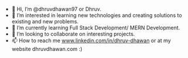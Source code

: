 - 👋 Hi, I’m @dhruvdhawan97 or Dhruv.
- 👀 I’m interested in learning new technologies and creating solutions to existing and new problems.
- 🌱 I’m currently learning Full Stack Development/ MERN Development.
- 💞️ I’m looking to collaborate on interesting projects.
- 📫 How to reach me www.linkedin.com/in/dhruv-dhawan or at my website dhruvdhawan.com :)

